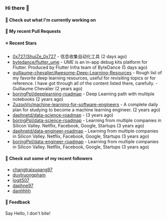 ### Hi there 👋

#### 👷 Check out what I'm currently working on

#### 🔨 My recent Pull Requests


#### ⭐ Recent Stars

- [0x727/ShuiZe_0x727](https://github.com/0x727/ShuiZe_0x727) - 信息收集自动化工具 (2 days ago)
- [bytedance/flutter_ume](https://github.com/bytedance/flutter_ume) - UME is an in-app debug kits platform for Flutter. Produced by Flutter Infra team of ByteDance (5 days ago)
- [guillaume-chevalier/Awesome-Deep-Learning-Resources](https://github.com/guillaume-chevalier/Awesome-Deep-Learning-Resources) - Rough list of my favorite deep learning resources, useful for revisiting topics or for reference. I have got through all of the content listed there, carefully. - Guillaume Chevalier (2 years ago)
- [boringPpl/deeplearning-roadmap](https://github.com/boringPpl/deeplearning-roadmap) - Deep Learning path with multiple notebooks (2 years ago)
- [ZuzooVn/machine-learning-for-software-engineers](https://github.com/ZuzooVn/machine-learning-for-software-engineers) - A complete daily plan for studying to become a machine learning engineer. (2 years ago)
- [daphnetd/data-science-roadmap](https://github.com/daphnetd/data-science-roadmap) -  (3 years ago)
- [boringPpl/data-science-roadmap](https://github.com/boringPpl/data-science-roadmap) - Learning from multiple companies in Silicon Valley. Netflix, Facebook, Google, Startups (3 years ago)
- [daphnetd/data-engineer-roadmap](https://github.com/daphnetd/data-engineer-roadmap) - Learning from multiple companies in Silicon Valley. Netflix, Facebook, Google, Startups  (3 years ago)
- [boringPpl/data-engineer-roadmap](https://github.com/boringPpl/data-engineer-roadmap) - Learning from multiple companies in Silicon Valley. Netflix, Facebook, Google, Startups  (3 years ago)

#### 👯 Check out some of my recent followers

- [changtraixuqang97](https://github.com/changtraixuqang97)
- [duytruongpham](https://github.com/duytruongpham)
- [logit507](https://github.com/logit507)
- [daphne97](https://github.com/daphne97)
- [danhhhh](https://github.com/danhhhh)

#### 💬 Feedback

Say Hello, I don't bite!